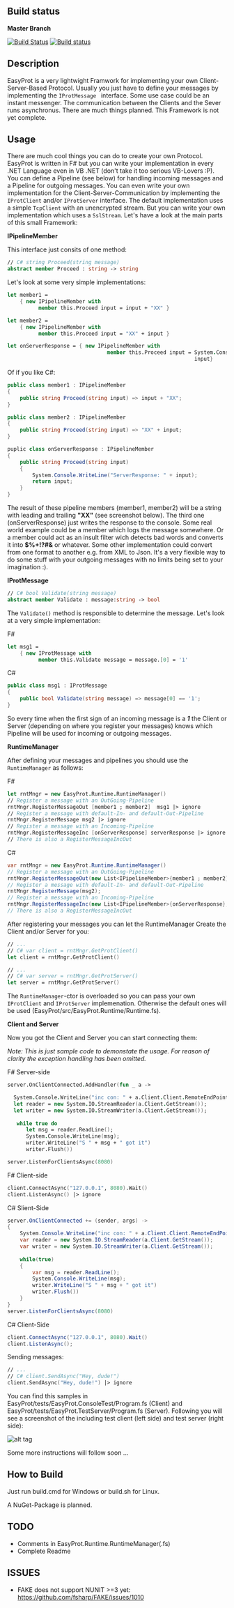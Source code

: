 ## Build status
**Master Branch**

[![Build Status](https://travis-ci.org/Jallah/EasyProt.svg?branch=master)](https://travis-ci.org/Jallah/EasyProt)
[![Build status](https://ci.appveyor.com/api/projects/status/cyi4mev19l12jyya?svg=true)](https://ci.appveyor.com/project/Jallah/easyprot)

## Description
EasyProt is a very lightwight Framwork for implementing your own Client-Server-Based Protocol. Usually you just have to define your messages by implementing the `IProtMessage ` interface. Some use case could be an instant messenger. The communication between the Clients and the Sever runs asynchronus. There are much things planned. This Framework is not yet complete.

## Usage
There are much cool things you can do to create your own Protocol. EasyProt is written in F# but you can write your implementation in every .NET Language even in VB .NET (don't take it too serious VB-Lovers :P). You can define a Pipeline (see below) for handling incoming messages and a Pipeline for outgoing messages. You can even write your own implementation for the Client-Server-Communication by implementing the ``IProtClient`` and/or ``IProtServer`` interface. The default implementation uses a simple ``TcpClient`` with an unencrypted stream. But you can write your own implementation which uses a ``SslStream``.  Let's have a look at the main parts of this small Framework:

**IPipelineMember**

This interface just consits of one method:
``` fsharp
// C# string Proceed(string message)
abstract member Proceed : string -> string
```
Let's look at some very simple implementations:
``` fsharp
let member1 = 
    { new IPipelineMember with
          member this.Proceed input = input + "XX" }

let member2 = 
    { new IPipelineMember with
          member this.Proceed input = "XX" + input }

let onServerResponse = { new IPipelineMember with 
                                member this.Proceed input = System.Console.WriteLine("ServerResponse: " + input)
                                                            input} 
```

Of if you like C#:

``` csharp
public class member1 : IPipelineMember
{
    public string Proceed(string input) => input + "XX";
}

public class member2 : IPipelineMember
{
    public string Proceed(string input) => "XX" + input;
}

puplic class onServerResponse : IPipelineMember
{
    public string Proceed(string input)
    {
        System.Console.WriteLine("ServerResponse: " + input);
        return input;
    }
}
```

The result of these pipeline members (member1, member2) will be a string with leading and trailing **"XX"** (see screenshot below). The third one (onServerResponse) just writes the response to the console. Some real world example could be a member which logs the message somewhere. Or a member could act as an insult filter wich detects bad words and converts it into **$%+!?#&** or whatever. Some other implementation could convert from one format to another e.g. from XML to Json. It's a very flexible way to do some stuff with your outgoing messages with no limits being set to your imagination :).

**IProtMessage**
``` fsharp
// C# bool Validate(string message)
abstract member Validate : message:string -> bool
```
The ``Validate()`` method is responsible to determine the message. Let's look at a very simple implementation:

F#
``` fsharp
let msg1 = 
    { new IProtMessage with
          member this.Validate message = message.[0] = '1'
```
C#
``` csharp
public class msg1 : IProtMessage
{
    public bool Validate(string message) => message[0] == '1';
}
```
So every time when the first sign of an incoming message is a **_1_** the Client or Server (depending on where you register your messages) knows which Pipeline will be used for incoming or outgoing messages.

**RuntimeManager**

After defining your messages and pipelines you should use the ``RuntimeManager`` as follows:

F#
``` fsharp
let rntMngr = new EasyProt.Runtime.RuntimeManager()
// Register a message with an OutGoing-Pipeline
rntMngr.RegisterMessageOut [member1 ; member2]  msg1 |> ignore
// Register a message with default-In- and default-Out-Pipeline
rntMngr.RegisterMessage msg2 |> ignore
// Register a message with an Incoming-Pipeline
rntMngr.RegisterMessageInc [onServerResponse] serverResponse |> ignore
// There is also a RegisterMessageIncOut
```
C#
``` csharp
var rntMngr = new EasyProt.Runtime.RuntimeManager()
// Register a message with an OutGoing-Pipeline
rntMngr.RegisterMessageOut(new List<IPipelineMember>{member1 ; member2},  msg1); 
// Register a message with default-In- and default-Out-Pipeline
rntMngr.RegisterMessage(msg2);
// Register a message with an Incoming-Pipeline
rntMngr.RegisterMessageInc(new List<IPipelineMember>{onServerResponse}, serverResponse);
// There is also a RegisterMessageIncOut
```
After registering your messages you can let the RuntimeManager Create the Client and/or Server for you:
``` fsharp
// ...
// C# var client = rntMngr.GetProtClient()
let client = rntMngr.GetProtClient()
```

``` fsharp
// ...
// C# var server = rntMngr.GetProtServer()
let server = rntMngr.GetProtServer()
```
The ``RuntimeManager``-ctor is overloaded so you can pass your own ``IProtClient`` and ``IProtServer`` implemenation. Otherwise the default ones will be used (EasyProt/src/EasyProt.Runtime/Runtime.fs).

**Client and Server**

Now you got the Client and Server you can start connecting them:

*Note: This is just sample code to demonstate the usage. For reason of clarity the exception handling has been omitted.*

F# Server-side
``` fsharp
server.OnClientConnected.AddHandler(fun _ a ->

  System.Console.WriteLine("inc con: " + a.Client.Client.RemoteEndPoint.ToString());
  let reader = new System.IO.StreamReader(a.Client.GetStream());
  let writer = new System.IO.StreamWriter(a.Client.GetStream());
 
   while true do
      let msg = reader.ReadLine();
      System.Console.WriteLine(msg);
      writer.WriteLine("S " + msg + " got it")
      writer.Flush())

server.ListenForClientsAsync(8080)
```
F# Client-side
``` fsharp
client.ConnectAsync("127.0.0.1", 8080).Wait()
client.ListenAsync() |> ignore
```
C# Slient-Side
``` csharp
server.OnClientConnected += (sender, args) ->
{
    System.Console.WriteLine("inc con: " + a.Client.Client.RemoteEndPoint.ToString());
    var reader = new System.IO.StreamReader(a.Client.GetStream());
    var writer = new System.IO.StreamWriter(a.Client.GetStream());
 
    while(true)
    {
        var msg = reader.ReadLine();
        System.Console.WriteLine(msg);
        writer.WriteLine("S " + msg + " got it")
        writer.Flush())
    }
}
server.ListenForClientsAsync(8080)
```
C# Client-Side
``` csharp
client.ConnectAsync("127.0.0.1", 8080).Wait()
client.ListenAsync();
```

Sending messages:

``` fsharp
// ...
// C# client.SendAsync("Hey, dude!")
client.SendAsync("Hey, dude!") |> ignore
```

You can find this samples in EasyProt/tests/EasyProt.ConsoleTest/Program.fs (Client) and  EasyProt/tests/EasyProt.TestServer/Program.fs (Server). Following you will see a screenshot of the including test client (left side) and test server (right side):

![alt tag](https://github.com/Jallah/EasyProt/blob/master/docs/files/img/ClientServer.jpg)

Some more instructions will follow soon ...

## How to Build

Just run build.cmd for Windows or build.sh for Linux.

A NuGet-Package is planned.

## TODO
- Comments in EasyProt.Runtime.RuntimeManager(.fs)
- Complete Readme

## ISSUES
- FAKE does not support NUNIT >=3 yet: https://github.com/fsharp/FAKE/issues/1010




  
